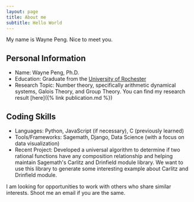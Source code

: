```yaml
---
layout: page
title: About me
subtitle: Hello World
---
```


My name is Wayne Peng. Nice to meet you.

## Personal Information
* Name: Wayne Peng, Ph.D.
* Education: Graduate from the [University of Rochester](https://www.sas.rochester.edu/mth/)
* Research Topic: Number theory, specifically arithmetic dynamical systems, Galois Theory, and Group Theory. You can find my research result [here]({% link publication.md %})

## Coding Skills
* Languages: Python, JavaScript (if necessary), C (previously learned)
* Tools/Frameworks: Sagemath, Django, Data Science (with a focus on data visualization)
* Recent Project: Developed a universal algorithm to determine if two rational functions have any composition relationship and helping maintain Sagemath's Carlitz and Drinfield module library. We want to use this library to generate some interesting example about Carlitz and Drinfield module.

I am looking for opportunities to work with others who share similar interests. Shoot me an email if you are the same.